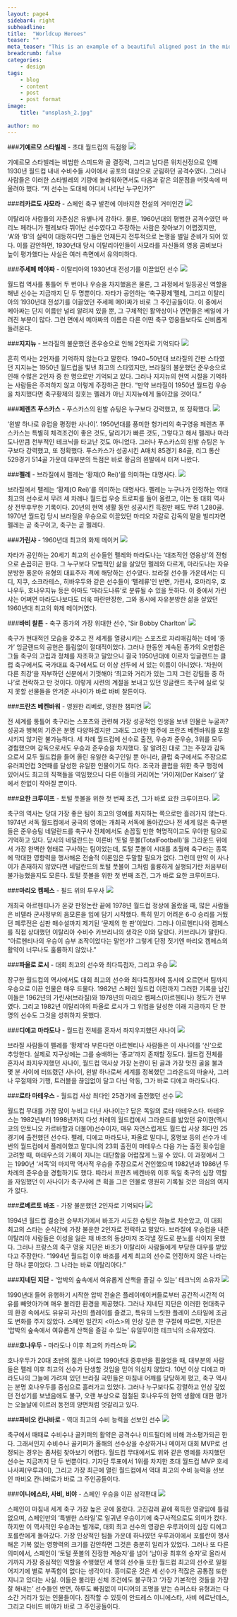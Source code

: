 ```yaml
---
layout: page4
sidebar4: right
subheadline: 
title:  "Worldcup Heroes"
teaser: ""
meta_teaser: "This is an example of a beautiful aligned post in the middle. There is no sidebar to distract the reader. The difference to the Page-Template is, that you find meta-information at the bottom of the post."
breadcrumb: false
categories:
    - design
tags:
    - blog
    - content
    - post
    - post format
image:
    title: "unsplash_2.jpg"
   
author: mo
---
```


###**기예르모 스타빌레** - 초대 월드컵의 득점왕
![](http://ncc.phinf.naver.net/ncc02/2010/4/30/164/1.jpg?type=w323)

기예르모 스타빌레는 비범한 스피드와 골 결정력, 그리고 남다른 위치선정으로 인해 1930년 월드컵 내내 수비수들 사이에서 공포의 대상으로 군림하던 공격수였다. 그러나 사람들은 이러한 스타빌레의 기량에 놀라워하면서도 다음과 같은 의문점을 머릿속에 떠올려야 했다. “저 선수는 도대체 어디서 나타난 누구인가?”


###**리카르도 사모라** - 스페인 축구 발전에 이바지한 전설의 거미인간
![](http://ncc.phinf.naver.net/ncc01/2010/4/30/67/1.jpg?type=w323)

이탈리아 사람들의 자존심은 유별나게 강하다. 물론, 1960년대의 평범한 공격수였던 마리노 페라니가 펠레보다 뛰어난 선수였다고 주장하는 사람은 찾아보기 어렵겠지만, ‘A’와 ‘B’의 실력이 대등하다면 그들은 언제든지 전투적으로 논쟁을 벌일 준비가 되어 있다. 이를 감안하면, 1930년대 당시 이탈리아인들이 사모라를 자신들의 영웅 콤비보다 높이 평가했다는 사실은 여러 측면에서 유의미하다.


###**주세페 메아짜** - 이탈리아의 1930년대 전성기를 이끌었던 선수
![](http://ncc.phinf.naver.net/ncc02/2010/5/3/122/1.jpg?type=w323)

월드컵 역사를 통틀어 두 번이나 우승을 차지했음은 물론, 그 과정에서 일등공신 역할을 해낸 선수는 지금까지 단 두 명뿐이다. 자타가 공인하는 ‘축구황제’펠레, 그리고 이탈리아의 1930년대 전성기를 이끌었던 주세페 메아짜가 바로 그 주인공들이다. 이 중에서 메아짜는 단지 이름만 널리 알려져 있을 뿐, 그 구체적인 활약상이나 면면들은 베일에 가려진 부분이 많다. 그런 면에서 메아짜의 이름은 다른 어떤 축구 영웅들보다도 신비롭게 들려온다.


###**지지뉴** - 브라질의 불운했던 준우승으로 인해 2인자로 기억되다
![](http://cdn.bleacherreport.net/images_root/slides/photos/001/702/015/zizinho_display_image.jpg)

흔히 역사는 2인자를 기억하지 않는다고 말한다. 1940~50년대 브라질의 간판 스타였던 지지뉴는 1950년 월드컵을 빛낸 최고의 스타였지만, 브라질의 불운했던 준우승으로 인해 수많은 2인자 중 한 명으로만 기억되고 있다. 그러나 지지뉴의 현역 시절을 기억하는 사람들은 주저하지 않고 이렇게 주장하곤 한다. “만약 브라질이 1950년 월드컵 우승을 차지했다면 축구황제의 칭호는 펠레가 아닌 지지뉴에게 돌아갔을 것이다.”


###**페렌츠 푸스카스** - 푸스카스의 왼발 슈팅은 누구보다 강력했고, 또 정확했다.
![](http://ncc.phinf.naver.net/ncc02/2010/5/3/152/1.jpg?type=w260)

‘왼발 하나로 유럽을 평정한 사나이’. 1950년대를 풍미한 헝가리의 축구영웅 페렌츠 푸스카스는 특별히 체격조건이 좋은 것도, 달리기가 빠른 것도, 그렇다고 해서 펠레나 마라도나만큼 천부적인 테크닉을 타고난 것도 아니었다. 그러나 푸스카스의 왼발 슈팅은 누구보다 강력했고, 또 정확했다. 푸스카스가 성공시킨 A매치 85경기 84골, 리그 통산 529경기 514골 가운데 대부분의 득점은 바로 황금의 왼발에서 터져 나왔다.


###**펠레** - 브라질에서 펠레는 ‘황제(O Rei)’를 의미하는 대명사다.
![](http://ncc.phinf.naver.net/ncc02/2010/5/3/268/img01.jpg?type=w323)

브라질에서 펠레는 ‘황제(O Rei)’를 의미하는 대명사다. 펠레는 누구나가 인정하는 역대 최고의 선수로서 무려 세 차례나 월드컵 우승 트로피를 들어 올렸고, 이는 동 대회 역사상 전무후무한 기록이다. 20년의 현역 생활 동안 성공시킨 득점만 해도 무려 1,280골. 1970년 월드컵 당시 브라질을 우승으로 이끌었던 마리오 자갈로 감독의 말을 빌리자면 펠레는 곧 축구이고, 축구는 곧 펠레다.


###**가린샤** - 1960년대 최고의 화제 메이커
![](http://ncc.phinf.naver.net/ncc02/2010/5/3/163/img01.jpg?type=w323)

자타가 공인하는 20세기 최고의 선수들인 펠레와 마라도나는 ‘대조적인 영웅상’의 전형으로 손꼽히곤 한다. 그 누구보다 모범적인 삶을 살았던 펠레와 다르게, 마라도나는 자유분방한 풍운아 유형의 대표주자 격에 해당하는 선수였다. 브라질 선수들 가운데서는 디디, 지쿠, 소크라테스, 히바우두와 같은 선수들이 ‘펠레류’인 반면, 가린샤, 호마리우, 호나우두, 호나우지뉴 등은 아마도 ‘마라도나류’로 분류될 수 있을 듯하다. 이 중에서 가린샤는 어쩌면 마라도나보다도 더욱 파란만장한, 그와 동시에 자유분방한 삶을 살았던 1960년대 최고의 화제 메이커였다.


###**바비 찰튼** - 축구 종가의 가장 위대한 선수, 'Sir Bobby Charlton'
![](http://ncc.phinf.naver.net/ncc01/2010/5/7/34/1.jpg?type=w323)

축구가 현대적인 모습을 갖추고 전 세계를 열광시키는 스포츠로 자리매김하는 데에 ‘종가’ 잉글랜드의 공헌은 틀림없이 절대적이었다. 그러나 한동안 계속된 종가의 오만함은 그들 축구의 고립과 정체를 자초하고 말았으니 결국 1950년대에 이르자 잉글랜드는 클럽 축구에서도 국가대표 축구에서도 더 이상 선두에 서 있는 이름이 아니었다. ‘차원이 다른 최강’을 자부하던 신분에서 기껏해야 ‘최고와 거리가 있는 그저 그런 강팀들 중 하나’로 전락하고 만 것이다. 이렇게 시련의 계절을 보내고 있던 잉글랜드 축구에 실로 잊지 못할 선물들을 안겨준 사나이가 바로 바비 찰튼이다.


###**프란츠 베켄바워** - 영원한 리베로, 영원한 챔피언
![](http://ncc.phinf.naver.net/ncc02/2010/5/6/97/1-1.jpg?type=w287)

전 세계를 통틀어 축구라는 스포츠와 관련해 가장 성공적인 인생을 보낸 인물은 누굴까? 성공과 행복의 기준은 분명 다양하겠지만 그래도 그러한 범주에 프란츠 베켄바워를 포함시키지 않기란 불가능하다. 세 차례 월드컵에 선수로 출전, 우승과 준우승, 3위를 모두 경험했으며 감독으로서도 우승과 준우승을 차지했다. 잘 알려진 대로 그는 주장과 감독으로서 모두 월드컵을 들어 올린 유일한 축구인일 뿐 아니라, 클럽 축구에서도 주장으로 유러피언컵 3연패를 달성한 유일한 인물이기도 하다. 조국과 클럽을 위한 축구 행정에 있어서도 최고의 직책들을 역임했으니 다른 이들의 커리어는 ‘카이저(Der Kaiser)’ 앞에서 한없이 작아질 뿐이다.


###**요한 크루이프** - 토털 풋볼을 위한 첫 번째 조건, 그가 바로 요한 크루이프다.
![](http://ncc.phinf.naver.net/ncc01/2010/5/6/34/01.jpg?type=w323)

축구의 역사는 당대 가장 좋은 팀이 최고의 영예를 차지하는 쪽으로만 흘러가지 않는다. 1974년 서독 월드컵에서 궁극의 영예는 개최국 서독에 돌아갔으나 전 세계 많은 축구팬들은 준우승팀 네덜란드를 축구사 전체에서도 손꼽힐 만한 혁명적이고도 우아한 팀으로 기억하고 있다. 당시의 네덜란드는 이른바 ‘토털 풋볼(TotalFootball)’을 그라운드 위에서 가장 완벽한 형태로 구사하는 팀이었는데, 토털 풋볼이 시대를 초월해 축구라는 종목에 막대한 영향력을 행사해온 전술적 이론임은 두말할 필요가 없다. 그런데 만약 이 사나이가 존재하지 않았다면 네덜란드의 토털 풋볼이 그처럼 훌륭하게 실행되기란 처음부터 불가능했을지도 모른다. 토털 풋볼을 위한 첫 번째 조건, 그가 바로 요한 크루이프다.


###**마리오 켐페스** - 필드 위의 투우사
![](http://ncc.phinf.naver.net/ncc01/2010/5/3/232/img01.jpg?type=w323)

개최국 아르헨티나가 온갖 판정논란 끝에 1978년 월드컵 정상에 올랐을 때, 많은 사람들은 비델라 군사정부의 음모론을 입에 담기 시작했다. 특히 믿기 어려운 6-0 승리를 거뒀던 페루전은 심판 매수설까지 제기된 ‘문제의 한 판’이었다. 그러나 아르헨티나와 켐페스를 직접 상대했던 이탈리아 수비수 카브리니의 생각은 이와 달랐다. 카브리니가 말한다. “아르헨티나의 우승이 승부 조작이었다는 말인가? 그렇게 단정 짓기엔 마리오 켐페스의 활약이 너무나도 훌륭하지 않았나.”


###**파올로 로시** - 대회 최고의 선수와 최다득점자, 그리고 우승
![](http://ncc.phinf.naver.net/ncc02/2010/5/6/292/1.jpg?type=w323)

장구한 월드컵의 역사에서도 대회 최고의 선수와 최다득점자에 동시에 오르면서 팀까지 우승으로 이끈 인물은 매우 드물다. 1982년 스페인 월드컵 이전까지 그러한 기록을 남긴 이들은 1962년의 가린샤(브라질)와 1978년의 마리오 켐페스(아르헨티나) 정도가 전부였다. 그리고 1982년 이탈리아의 파올로 로시가 그 위업을 달성한 이래 지금까지 단 한 명의 선수도 그것을 성취하지 못했다.


###**디에고 마라도나** - 월드컵 전체를 혼자서 좌지우지했던 사나이
![](http://ncc.phinf.naver.net/ncc02/2010/5/3/211/1.jpg?type=w323)

브라질 사람들이 펠레를 ‘황제’라 부른다면 아르헨티나 사람들은 이 사나이를 ‘신’으로 추앙한다. 실제로 지구상에는 그를 숭배하는 ‘종교’까지 존재할 정도다. 월드컵 전체를 혼자서 좌지우지했던 사나이, 월드컵 역사상 가장 논란이 된 골과 가장 멋진 골을 불과 몇 분 사이에 터뜨렸던 사나이, 왼발 하나로써 세계를 정복했던 그라운드의 마술사, 그러나 무절제와 기행, 트러블을 끊임없이 달고 다닌 악동, 그가 바로 디에고 마라도나다.


###**로타 마테우스** - 월드컵 사상 최다인 25경기에 출전했던 선수
![](http://ncc.phinf.naver.net/ncc01/2010/5/7/283/1.jpg?type=w323)

월드컵 무대를 가장 많이 누비고 다닌 사나이는? 답은 독일의 로타 마테우스다. 마테우스는 1982년부터 1998년까지 다섯 차례의 월드컵에서 그라운드를 밟았던 유이한(멕시코의 안토니오 카르바할과 더불어)선수이자, 매우 자연스럽게도 월드컵 사상 최다인 25경기에 출전했던 선수다. 펠레, 디에고 마라도나, 파올로 말디니, 홍명보 등의 선수가 네 번의 월드컵에서 플레이했고 말디니의 23회 출전이 마테우스 다음 가는 출전 횟수임을 고려할 때, 마테우스의 기록이 지니는 대단함을 어렵잖게 느낄 수 있다. 이 과정에서 그는 1990년 ‘서독’의 마지막 역사적 우승을 주장으로서 견인했으며 1982년과 1986년 두 차례의 준우승을 경험하기도 했다. 따라서 프란츠 베켄바워 이후 독일 축구의 심장 역할을 자임했던 이 사나이가 축구사에 큰 획을 그은 인물로 영원히 기록될 것은 의심의 여지가 없다.


###**로베르토 바조** - 가장 불운했던 2인자로 기억되다
![](http://ncc.phinf.naver.net/ncc02/2010/4/30/236/1.jpg?type=w323)

1994년 월드컵 결승전 승부차기에서 바조가 시도한 슈팅은 하늘로 치솟았고, 이 대회 최고의 스타는 순식간에 가장 불운한 2인자로 전락하고 말았다. 브라질에 우승컵을 내준 이탈리아 사람들은 이성을 잃은 채 바조의 동상마저 조각낼 정도로 분노를 삭이지 못했다. 그러나 프랑스의 축구 영웅 지단은 바조가 이탈리아 사람들에게 부당한 대우를 받았다고 주장한다. “1994년 월드컵 이후 바조를 세계 최고의 선수로 인정하지 않은 나라는 단 하나 뿐이었다. 그 나라는 바로 이탈리아다.”


###**지네딘 지단** - ‘압박의 숲속에서 여유롭게 산책을 즐길 수 있는’ 테크닉의 소유자
![](http://ncc.phinf.naver.net/ncc01/2010/5/7/45/1.jpg?type=w323)

1990년대 들어 유행하기 시작한 압박 전술은 플레이메이커들로부터 공간적·시간적 여유를 빼앗아가며 매우 불리한 환경을 제공했다. 그러나 지네딘 지단은 이러한 현대축구의 환경 속에서도 유유히 자신의 플레이를 즐겼고, 특유의 느릿한 플레이 스타일에 조금도 변화를 주지 않았다. 스페인 일간지 <아스>의 인상 깊은 한 구절에 따르면, 지단은 ‘압박의 숲속에서 여유롭게 산책을 즐길 수 있는’ 유일무이한 테크닉의 소유자였다.


###**호나우두** - 마라도나 이후 최고의 카리스마
![](http://ncc.phinf.naver.net/ncc01/2010/5/8/198/1.jpg?type=w322)

호나우두가 20대 초반의 젊은 나이로 1990년대 중후반을 휩쓸었을 때, 대부분의 사람들은 펠레 이후 최고의 선수가 탄생할 것임을 믿어 의심치 않았다. 10년 이상 디에고 마라도나의 그늘에 가려져 있던 브라질 국민들은 마침내 어깨를 당당하게 폈고, 축구 역사는 분명 호나우두를 중심으로 흘러가고 있었다. 그러나 누구보다도 강렬하고 인상 깊었던 전성기를 보냈음에도 불구, 오랜 부상으로 점철된 호나우두의 현역 생활에 대한 평가는 오늘날에 이르러 동전의 양면처럼 엇갈리고 있다.


###**파비오 칸나바로** - 역대 최고의 수비 능력을 선보인 선수
![](http://ncc.phinf.naver.net/ncc02/2010/5/12/108/%C4%AD%B3%AA1.jpg?type=w323)

축구에서 때때로 수비수나 골키퍼의 활약은 공격수나 미드필더에 비해 과소평가되곤 한다. 그래서인지 수비수나 골키퍼가 올해의 선수상을 수상하거나 메이저 대회 MVP로 선정되는 경우는 좀처럼 찾아보기 어렵다. 월드컵 무대에서도 위와 같은 영예를 차지했던 선수는 지금까지 단 두 번뿐이다. 기자단 투표에서 1위를 차지한 초대 월드컵 MVP 호세 나사찌(우루과이), 그리고 가장 최근에 열린 월드컵에서 역대 최고의 수비 능력을 선보인 파비오 칸나바로가 바로 그 주인공들이다.


###**이니에스타, 사비, 비야** - 스페인 우승을 이끈 삼각편대
![](http://ncc.phinf.naver.net/ncc01/2010/7/23/192/2.jpg?type=w646)

스페인이 마침내 세계 축구 가장 높은 곳에 올랐다. 고진감래 끝에 획득한 영광임에 틀림 없으며, 스페인만의 ‘특별한 스타일’로 일궈낸 우승이기에 축구사적으로도 의미가 컸다. 하지만 이 역사적인 우승과는 별개로, 대회 최고 선수의 영광은 우루과이의 심장 디에고 포를란에게 돌아갔다. 가장 인상적인 팀들 가운데 하나였던 우루과이에서 포를란이 행사해온 기복 없는 영향력의 크기를 감안하면 그것은 충분히 일리가 있었다.
그러나 또 다른 의미에서, 스페인이 ‘토털 풋볼의 진정한 계승자’를 넘어 ‘남아공 최후의 승자’로 올라서기까지 가장 중심적인 역할을 수행했던 세 명의 선수들 또한 월드컵 최고의 선수로 일컬어지기에 별로 부족함이 없다는 생각이다. 흥미로운 것은 세 선수가 적잖은 공통점 또한 지니고 있다는 사실. 이들은 불리한 신체 조건에도 불구하고 ‘가장 기본적인 것들을 가장 잘 해내는’ 선수들인 반면, 하루도 빠짐없이 미디어의 조명을 받는 슈퍼스타 유형과는 다소간 거리가 있는 인물들이다. 짐작할 수 있듯이 안드레스 이니에스타, 사비 에르난데스, 그리고 다비드 비야가 바로 그 주인공들이다.
